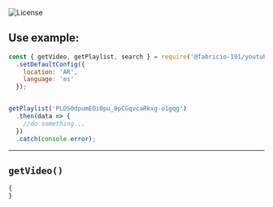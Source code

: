 ![License](https://img.shields.io/badge/License-Apache%202.0-blue.svg?color=white&style=for-the-badge)

## Use example:
```js
const { getVideo, getPlaylist, search } = require('@fabricio-191/youtube')
  .setDefaultConfig({
    location: 'AR',
    language: 'es'
  });


getPlaylist('PLDS0dpumEOi0pu_0pCGqvcaRkxg-o1gqg')
  .then(data => {
    //do something...
  })  
  .catch(console.error);
``` 

___

## `getVideo()`  
```js
{
}
```